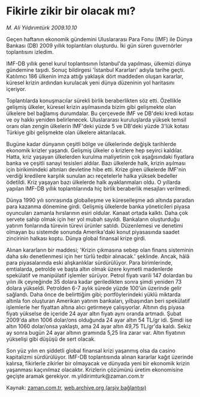 # Fikirle zikir  bir olacak mı?

*M. Ali Yıldırımtürk 2009.10.10*

<tr><td class="metin" colspan="2" style="padding-top: 20px; padding-left: 5px; padding-right: 10px;">Geçen haftanın ekonomik gündemini Uluslararası Para Fonu (IMF) ile Dünya Bankası (DB) 2009 yıllık toplantıları oluşturdu. İki gün süren guvernörler toplantısını izledim.</td></tr><tr><td class="metin" colspan="2" style="padding-top: 20px; padding-left: 5px; padding-right: 10px;"><p> IMF-DB yıllık genel kurul toplantısının İstanbul'da yapılması, ülkemizi dünya gündemine taşıdı. Sonuç bildirgesi 'İstanbul Kararları' adıyla tarihe geçti. Katılımcı 186 ülkenin imza attığı yaklaşık dört maddeden oluşan kararlar, küresel krizin ardından kurulacak yeni dünya düzeninin yol haritasını içeriyor.
<p> Toplantılarda konuşmacılar sürekli birlik beraberlikten söz etti. Özellikle gelişmiş ülkeler, küresel krizin aşılmasında bizim gibi gelişmekte olan ülkelere bel bağlamış durumdalar. Bu çerçevede IMF ve DB'deki kredi kotası ve oy hakkı yeniden belirlenecek. Uluslararası kuruluşlarda yüksek temsil oranı olan zengin ülkelerin IMF'deki yüzde 5 ve DB'deki yüzde 3'lük kotası Türkiye gibi gelişmekte olan ülkelere aktarılacak.
<p> Bugüne kadar dünyanın çeşitli bölge ve ülkelerinde değişik tarihlerde ekonomik krizler yaşandı. Gelişmiş ülkeler o krizlere hep seyirci kaldılar. Hatta, kriz yaşayan ülkelerden kurulma maliyetinin çok aşağısındaki fiyatlara banka ve çeşitli sanayi tesisleri aldılar. Bazı ülkelerde halk, krizin aşılması için birikimindeki altınları devletine hibe etti. Krize giren ülkelerde IMF'nin verdiği kredilere karşılık sunulan acı reçetelerle halka yüksek bedeller ödetildi. Kriz yaşayan bazı ülkelerde halk ayaklanmaları oldu. O yıllarda yapılan IMF-DB yıllık toplantılarında hiç birlik beraberlik mesajları verilmedi.
<p> Dünya 1990 yılı sonrasında globalleşme ve küreselleşme adı altında paradan para kazanma dönemine girdi. Gelişmiş ülkelerde banka yöneticileri piyasa oyuncuları zamanla hırslarının esiri oldular. Kanaat ortada kalktı. Daha çok servete sahip olmak için her yol mubah sayıldı. Bankaların oluşturduğu yatırım fonlarında türevin türevi ürünler satıldı. Düzenlemesi ve denetimi olmayan bu sistemde sonunda Amerika'daki konut piyasasında saadet zincirinin halkası koptu. Dünya global finansal krize girdi.
<p> Alınan kararların bir maddesi; 'Krizin çıkmasına sebep olan finans sisteminin daha sıkı denetlenmesi için her türlü tedbir alınacak.' şeklinde. Ancak, hâlâ para piyasalarında eski alışkanlıklar sürdürülüyor. Para birimlerinde, emtialarda, petrolde ve başta altın olmak üzere kıymetli madenlerde spekülatif ve manipülatif işlemler sürüyor. Petrol fiyatı varili 147 dolardan bu yılın ilk çeyreğinde 35 dolara kadar geriledikten sonra şimdi yeniden 73 dolara yükseldi. Petrolden 6-7 aylık sürede yüzde 100'ün üzerinde gelir sağlandı. Daha önce de belirttiğim gibi; portföylerindeki yüklü miktarda altınla fon oluşturan Amerikan yatırım bankaları, yılbaşından beri spekülatif işlemlerle her fiyattan altına alıcı getirmeye çalışıyorlar. Altının dış piyasa fiyatı yükselse de içeride 24 ayar altın fiyatı aynı oranda artmadı. Şubat 2009'da altın 1006 dolar/ons olduğunda 24 ayar altın 54 TL/gr idi. Şimdi ise altın 1060 dolar/onsa yaklaştı, ama 24 ayar altın 49,75 TL/gr'da kaldı. Sekiz ay sonra bugün 24 ayar altının gramında 5,25 lira zarar var. Altın fiyatının yükselişi gibi düşüşü de sert olacak.
<p> Son yüz yılın en şiddetli global finansal krizi yaşanmış olsa da casino kapitalizmi sürdürülüyor. IMF-DB toplantısında alınan kararlar kağıt üzerinde kalırsa, fikirlerle zikirler bir olmayacak ve dünyada yeni bir ekonomik krizin yaşanması kaçınılmaz olacaktır. Krizlerin çözümünü üretim ekonomisine geçişte aramak gerekiyor. m.yildirimturk@zaman.com.tr<br/></p></p></p></p></p></p></td></tr>

Kaynak: [zaman.com.tr](http://zaman.com.tr/yazar.do?yazino=901535), [web.archive.org (arşiv bağlantısı)](http://web.archive.org/web/20091011050820/http://zaman.com.tr:80/yazar.do?yazino=901535)
